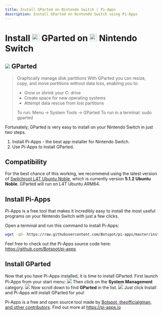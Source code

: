 ```yaml
---
title: Install GParted on Nintendo Switch | Pi-Apps
description: Install GParted on Nintendo Switch using Pi-Apps
---
```

<div class="simple-install-content content">

# Install <img src="/img/app-icons/GParted/icon-64.png" height=24> GParted on <img src=/img/other-icons/switch-icon.svg height=24> Nintendo Switch

## <img src="/img/app-icons/GParted/icon-64.png"> GParted
> Graphically manage disk partitions
> With GParted you can resize, copy, and move partitions without data loss, enabling you to:
> - Grow or shrink your C: drive
> - Create space for new operating systems
> - Attempt data rescue from lost partitions
> 
> To run: Menu -> System Tools -> GParted
> To run in a terminal: sudo gparted

Fortunately, GParted is very easy to install on your Nintendo Switch in just two steps.
1. Install Pi-Apps - the best app installer for Nintendo Switch.
2. Use Pi-Apps to install GParted.
</div>
<div class="simple-install-content content">

## Compatibility
For the best chance of this working, we recommend using the latest version of [Switchroot L4T Ubuntu Noble](https://wiki.switchroot.org/wiki/linux/l4t-ubuntu-noble-installation-guide), which is currently version **5.1.2 Ubuntu Noble**.
GParted will run on L4T Ubuntu ARM64.
</div>
<div class="simple-install-content content">

## Install Pi-Apps

Pi-Apps is a free tool that makes it incredibly easy to install the most useful programs on your Nintendo Switch with just a few clicks.

Open a terminal and run this command to install Pi-Apps:
```bash
wget -qO- https://raw.githubusercontent.com/Botspot/pi-apps/master/install | bash
```
Feel free to check out the Pi-Apps source code here: https://github.com/Botspot/pi-apps
</div>
<div class="simple-install-content content">

## Install GParted

Now that you have Pi-Apps installed, it is time to install GParted.
First launch Pi-Apps from your start menu:
<img src="/img/start-menu.png">
Then click on the <b>System Management</b> category.
<img src="/img/category-selections/System Management.png">
Now scroll down to find <b>GParted</b> in the list.
<img src="/img/app-icons/GParted/app-selection.png">
Just click Install and Pi-Apps will install GParted for you!
</div>
<div class="simple-install-content content">

Pi-Apps is a free and open source tool made by [Botspot, theofficialgman, and other contributors](/about/#contributors). Find out more at https://pi-apps.io
</div>
